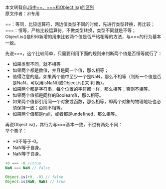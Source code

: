 本文转载自[JS中==、===和Object.is()的区别](https://blog.csdn.net/qq_31935419/article/details/82587493)   
原文作者：zt专用   


==：等同，比较运算符，两边值类型不同的时候，先进行类型转换，再比较；  
===：恒等，严格比较运算符，不做类型转换，类型不同就是不等；  
Object.is()是ES6新增的用来比较两个值是否严格相等的方法，与===的行为基本一致。  
 

先说===，这个比较简单，只需要利用下面的规则来判断两个值是否恒等就行了：  
 - 如果类型不同，就不相等
 - 如果两个都是数值，并且是同一个值，那么相等； 
 - 值得注意的是，如果两个值中至少一个是NaN，那么不相等（判断一个值是否是NaN，可以用isNaN()或Object.is()来     判 断）。
 - 如果两个都是字符串，每个位置的字符都一样，那么相等；否则不相等。
 - 如果两个值都是同样的Boolean值，那么相等。
 - 如果两个值都引用同一个对象或函数，那么相等，即两个对象的物理地址也必须保持一致；否则不相等。
 - 如果两个值都是null，或者都是undefined，那么相等。
  
再说Object.is()，其行为与===基本一致，不过有两处不同：  
举个栗子：     
 - +0不等于-0。  
 - NaN等于自身。  
 - NaN等于自身。
  
```javascript
+0 === -0 //true
NaN === NaN // false

Object.is(+0, -0) // false
Object.is(NaN, NaN) // true
```